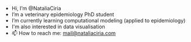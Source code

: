 - Hi, I’m @NataliaCiria
- I’m a veterinary epidemiology PhD student
- I’m currently learning computational modeling (applied to epidemiology)
- I'm also interested in data visualisation
- 📫 How to reach me: mail@nataliaciria.com
<!---
NataliaCiria/NataliaCiria is a ✨ special ✨ repository because its `README.md` (this file) appears on your GitHub profile.
You can click the Preview link to take a look at your changes.
--->

